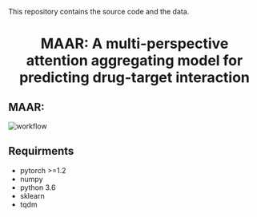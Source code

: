 This repository contains the source code and the data.
<h1 align="center">
MAAR: A multi-perspective attention aggregating model for predicting drug-target interaction
</h1>

## MAAR:
![workflow](https://github.com/TorchZhan/MAAR/assets/47081229/91fe8bbf-b7c8-4560-90cf-b78fdc23a626)

## Requirments
* pytorch >=1.2
* numpy
* python 3.6
* sklearn
* tqdm

